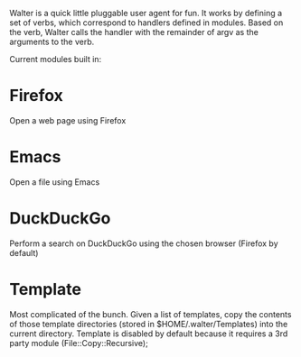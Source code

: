 Walter is a quick little pluggable user agent for fun. It works by defining a set of verbs, which correspond to handlers defined in modules. Based on the verb, Walter calls the handler with the remainder of argv as the arguments to the verb.

Current modules built in:
# Firefox
Open a web page using Firefox

# Emacs
Open a file using Emacs

# DuckDuckGo
Perform a search on DuckDuckGo using the chosen browser (Firefox by default)

# Template
Most complicated of the bunch. Given a list of templates, copy the contents of those template directories (stored in $HOME/.walter/Templates) into the current directory. Template is disabled by default because it requires a 3rd party module (File::Copy::Recursive);